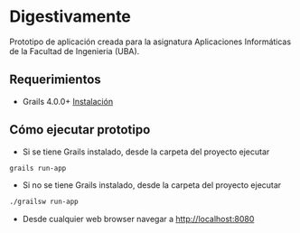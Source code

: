 # Digestivamente

Prototipo de aplicación creada para la asignatura Aplicaciones Informáticas de la Facultad de Ingenieria (UBA).

## Requerimientos

* Grails 4.0.0+ [Instalación](https://grails.org/download.html)

## Cómo ejecutar prototipo 

* Si se tiene Grails instalado, desde la carpeta del proyecto ejecutar

```bash
grails run-app
```
* Si no se tiene Grails instalado, desde la carpeta del proyecto ejecutar

```bash
./grailsw run-app
```
* Desde cualquier web browser navegar a [http://localhost:8080](http://localhost:8080)
